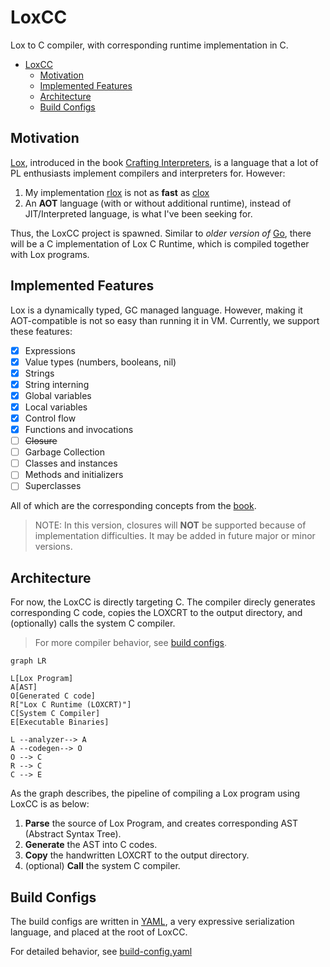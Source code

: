 # LoxCC
Lox to C compiler, with corresponding runtime implementation in C.

- [LoxCC](#loxcc)
  - [Motivation](#motivation)
  - [Implemented Features](#implemented-features)
  - [Architecture](#architecture)
  - [Build Configs](#build-configs)

## Motivation
[Lox](https://craftinginterpreters.com/the-lox-language.html), introduced in the book [Crafting Interpreters](https://craftinginterpreters.com), is a language that a lot of PL enthusiasts implement compilers and interpreters for. However:

1. My implementation [rlox](https://github.com/cylixlee/rlox) is not as **fast** as [clox](https://github.com/munificent/craftinginterpreters/tree/master/c)
2. An **AOT** language (with or without additional runtime), instead of JIT/Interpreted language, is what I've been seeking for.

Thus, the LoxCC project is spawned. Similar to *older version of* [Go](https://go.dev/), there will be a C implementation of Lox C Runtime, which is compiled together with Lox programs.

## Implemented Features
Lox is a dynamically typed, GC managed language. However, making it AOT-compatible is not so easy than running it in VM. Currently, we support these features:

- [x] Expressions
- [x] Value types (numbers, booleans, nil)
- [x] Strings
- [x] String interning
- [x] Global variables
- [x] Local variables
- [x] Control flow
- [x] Functions and invocations
- [ ] ~~Closure~~
- [ ] Garbage Collection
- [ ] Classes and instances
- [ ] Methods and initializers
- [ ] Superclasses

All of which are the corresponding concepts from the [book](https://craftinginterpreters.com).

> NOTE: In this version, closures will **NOT** be supported because of implementation difficulties. It may be added in future major or minor versions.

## Architecture

For now, the LoxCC is directly targeting C. The compiler direcly generates corresponding C code, copies the LOXCRT to the output directory, and (optionally) calls the system C compiler. 
> For more compiler behavior, see [build configs](#build-configs).

```mermaid
graph LR

L[Lox Program]
A[AST]
O[Generated C code]
R["Lox C Runtime (LOXCRT)"]
C[System C Compiler]
E[Executable Binaries]

L --analyzer--> A
A --codegen--> O
O --> C
R --> C
C --> E
```

As the graph describes, the pipeline of compiling a Lox program using LoxCC is as below:
1. **Parse** the source of Lox Program, and creates corresponding AST (Abstract Syntax Tree).
2. **Generate** the AST into C codes.
3. **Copy** the handwritten LOXCRT to the output directory.
4. (optional) **Call** the system C compiler.

## Build Configs

The build configs are written in [YAML](https://yaml.org/), a very expressive serialization language, and placed at the root of LoxCC.

For detailed behavior, see [build-config.yaml](./build-config.yaml)